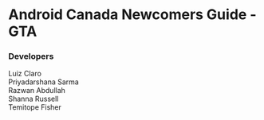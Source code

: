 # Android Canada Newcomers Guide - GTA
### Developers
Luiz Claro <br />
Priyadarshana Sarma <br />
Razwan Abdullah <br />
Shanna Russell <br />
Temitope Fisher <br />
